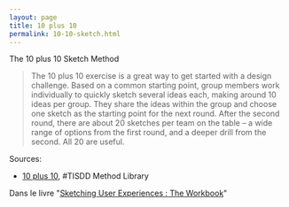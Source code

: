 ```yaml
---
layout: page
title: 10 plus 10
permalink: 10-10-sketch.html
---
```


The 10 plus 10 Sketch Method

> The 10 plus 10 exercise is a great way to get started with a design challenge. Based on a common starting point, group members work individually to quickly sketch several ideas each, making around 10 ideas per group. They share the ideas within the group and choose one sketch as the starting point for the next round. After the second round, there are about 20 sketches per team on the table – a wide range of options from the first round, and a deeper drill from the second. All 20 are useful.

Sources: 

- [10 plus 10](https://www.thisisservicedesigndoing.com/methods/10-plus-10), #TISDD Method Library

Dans le livre
"[Sketching User Experiences : The Workbook](http://sketchbook.cpsc.ucalgary.ca/)"

